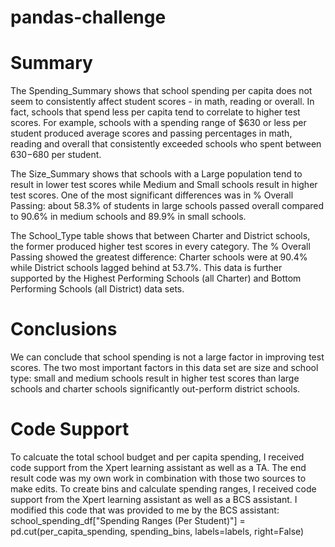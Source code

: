 # pandas-challenge

# Summary

The Spending_Summary shows that school spending per capita does not seem to consistently affect student scores - in math, reading or overall. In fact, schools that spend less per capita tend to correlate to higher test scores. For example, schools with a spending range of $630 or less per student produced average scores and passing percentages in math, reading and overall that consistently exceeded schools who spent between $630-$680 per student.
  
The Size_Summary shows that schools with a Large population tend to result in lower test scores while Medium and Small schools result in higher test scores. One of the most significant differences was in % Overall Passing: about 58.3% of students in large schools passed overall compared to 90.6% in medium schools and 89.9% in small schools.

The School_Type table shows that between Charter and District schools, the former produced higher test scores in every category. The % Overall Passing showed the greatest difference: Charter schools were at 90.4% while District schools lagged behind at 53.7%. This data is further supported by the Highest Performing Schools (all Charter) and Bottom Performing Schools (all District) data sets. 

# Conclusions

We can conclude that school spending is not a large factor in improving test scores. The two most important factors in this data set are size and school type: small and medium schools result in higher test scores than large schools and charter schools significantly out-perform district schools.

# Code Support
To calcuate the total school budget and per capita spending, I received code support from the Xpert learning assistant as well as a TA. The end result code was my own work in combination with those two sources to make edits.
To create bins and calculate spending ranges, I received code support from the Xpert learning assistant as well as a BCS assistant. I modified this code that was provided to me by the BCS assistant: school_spending_df["Spending Ranges (Per Student)"] = pd.cut(per_capita_spending, spending_bins, labels=labels, right=False) 
